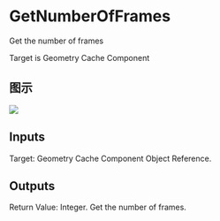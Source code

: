 # GetNumberOfFrames

Get the number of frames

Target is Geometry Cache Component

## 图示

![]($-20221218-18235644.png)

## Inputs

Target: Geometry Cache Component Object Reference.  

## Outputs

Return Value: Integer. Get the number of frames.

